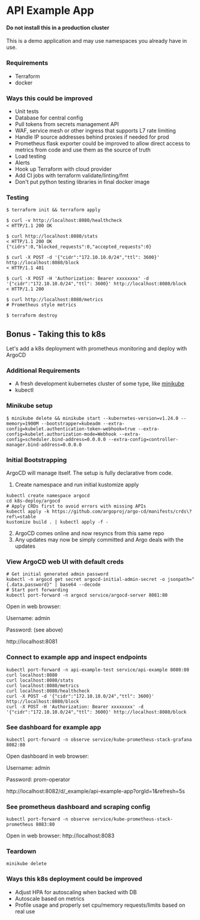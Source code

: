 # API Example App
#### Do not install this in a production cluster
This is a demo application and may use namespaces you already have in use.

### Requirements
* Terraform
* docker

### Ways this could be improved
* Unit tests
* Database for central config
* Pull tokens from secrets management API
* WAF, service mesh or other ingress that supports L7 rate limiting
* Handle IP source addresses behind proxies if needed for prod
* Prometheus flask exporter could be improved to allow direct access to metrics 
  from code and use them as the source of truth 
* Load testing
* Alerts
* Hook up Terraform with cloud provider
* Add CI jobs with terraform validate/linting/fmt
* Don't put python testing libraries in final docker image

### Testing
```shell
$ terraform init && terraform apply

$ curl -v http://localhost:8080/healthcheck
< HTTP/1.1 200 OK

$ curl http://localhost:8080/stats
< HTTP/1.1 200 OK
{"cidrs":0,"blocked_requests":0,"accepted_requests":0}

$ curl -X POST -d '{"cidr":"172.10.10.0/24","ttl": 3600}' http://localhost:8080/block
< HTTP/1.1 401

$ curl -X POST -H 'Authorization: Bearer xxxxxxxx' -d '{"cidr":"172.10.10.0/24","ttl": 3600}' http://localhost:8080/block
< HTTP/1.1 200

$ curl http://localhost:8080/metrics
# Prometheus style metrics

$ terraform destroy
```


## Bonus - Taking this to k8s
Let's add a k8s deployment with prometheus monitoring and deploy with ArgoCD

### Additional Requirements
* A fresh development kubernetes cluster of some type, like [minikube](https://minikube.sigs.k8s.io/docs/start/)
* kubectl

### Minikube setup
```shell
$ minikube delete && minikube start --kubernetes-version=v1.24.0 --memory=1900M --bootstrapper=kubeadm --extra-config=kubelet.authentication-token-webhook=true --extra-config=kubelet.authorization-mode=Webhook --extra-config=scheduler.bind-address=0.0.0.0 --extra-config=controller-manager.bind-address=0.0.0.0

```

### Initial Bootstrapping
ArgoCD will manage itself. The setup is fully declarative from code.

1) Create namespace and run initial kustomize apply
```shell
kubectl create namespace argocd
cd k8s-deploy/argocd
# Apply CRDs first to avoid errors with missing APIs
kubectl apply -k https://github.com/argoproj/argo-cd/manifests/crds\?ref\=stable
kustomize build . | kubectl apply -f -
```
2) ArgoCD comes online and now resyncs from this same repo 
3) Any updates may now be simply committed and Argo deals with the updates



### View ArgoCD web UI with default creds
```shell
# Get initial generated admin password
kubectl -n argocd get secret argocd-initial-admin-secret -o jsonpath="{.data.password}" | base64 --decode
# Start port forwarding
kubectl port-forward -n argocd service/argocd-server 8081:80 
```
Open in web browser:

Username: admin

Password: (see above)

http://localhost:8081


### Connect to example app and inspect endpoints
```shell
kubectl port-forward -n api-example-test service/api-example 8080:80
curl localhost:8080
curl localhost:8080/stats
curl localhost:8080/metrics
curl localhost:8080/healthcheck
curl -X POST -d '{"cidr":"172.10.10.0/24","ttl": 3600}' http://localhost:8080/block
curl -X POST -H 'Authorization: Bearer xxxxxxxx' -d '{"cidr":"172.10.10.0/24","ttl": 3600}' http://localhost:8080/block
```

### See dashboard for example app
```shell
kubectl port-forward -n observe service/kube-prometheus-stack-grafana 8082:80
```
Open dashboard in web browser:

Username: admin

Password: prom-operator

http://localhost:8082/d/_example/api-example-app?orgId=1&refresh=5s

### See prometheus dashboard and scraping config
```shell
kubectl port-forward -n observe service/kube-prometheus-stack-prometheus 8083:80
```
Open in web browser: http://localhost:8083

### Teardown
```shell
minikube delete
```

### Ways this k8s deployment could be improved
* Adjust HPA for autoscaling when backed with DB
* Autoscale based on metrics
* Profile usage and properly set cpu/memory requests/limits based on real use



